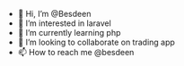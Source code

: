 - 👋 Hi, I’m @Besdeen
- 👀 I’m interested in laravel 
- 🌱 I’m currently learning php
- 💞️ I’m looking to collaborate on trading app
- 📫 How to reach me @besdeen

<!---
Besdeen/Besdeen is a ✨ special ✨ repository because its `README.md` (this file) appears on your GitHub profile.
You can click the Preview link to take a look at your changes.
--->
